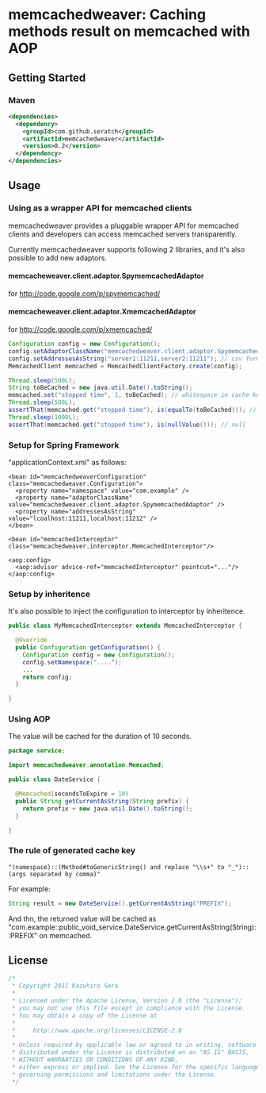 # memcachedweaver: Caching methods result on memcached with AOP

## Getting Started

### Maven

```xml
<dependencies>
  <dependency>
    <groupId>com.github.seratch</groupId>
    <artifactId>memcachedweaver</artifactId>
    <version>0.2</version>
  </dependency>
</dependencies>
```

## Usage

### Using as a wrapper API for memcached clients

memcachedweaver provides a pluggable wrapper API for memcached clients and developers can access memcached servers transparently.

Currently memcachedweaver supports following 2 libraries, and it's also possible to add new adaptors.

#### memcacheweaver.client.adaptor.SpymemcachedAdaptor

  for http://code.google.com/p/spymemcached/

#### memcacheweaver.client.adaptor.XmemcachedAdaptor

  for http://code.google.com/p/xmemcached/

```java
Configuration config = new Configuration();
config.setAdaptorClassName("memcachedweaver.client.adaptor.SpymemcachedAdaptor");
config.setAddressesAsString("server1:11211,server2:11211"); // csv format
MemcachedClient memcached = MemcachedClientFactory.create(config);

Thread.sleep(500L);
String toBeCached = new java.util.Date().toString();
memcached.set("stopped time", 1, toBeCached); // whitespace in cache key will be replaced to underscore
Thread.sleep(500L);
assertThat(memcached.get("stopped time"), is(equalTo(toBeCached))); // "Wed Oct 12 00:01:54 JST 2011"
Thread.sleep(1000L);
assertThat(memcached.get("stopped time"), is(nullValue())); // null
```

### Setup for Spring Framework

"applicationContext.xml" as follows:

```
<bean id="memcachedweaverConfiguration" class="memcachedweaver.Configuration">
  <property name="namespace" value="com.example" />
  <property name="adaptorClassName" value="memcachedweaver.client.adaptor.SpymemcachedAdaptor" />
  <property name="addressesAsString" value="lcoalhost:11211,localhost:11212" />
</bean>

<bean id="memcachedInterceptor" class="memcachedweaver.interceptor.MemcachedInterceptor"/>

<aop:config>
  <aop:advisor advice-ref="memcachedInterceptor" pointcut="..."/>
</aop:config>
```

### Setup by inheritence

It's also possible to inject the configuration to interceptor by inheritence.

```java
public class MyMemcachedInterceptor extends MemcachedInterceptor {

  @Override
  public Configuration getConfiguration() {
    Configuration config = new Configuration();
    config.setNamespace("....");
    ...
    return config;
  }

}
```

### Using AOP

The value will be cached for the duration of 10 seconds.

```java
package service;

import memcachedweaver.annotation.Memcached;

public class DateService {

  @Memcached(secondsToExpire = 10)
  public String getCurrentAsString(String prefix) {
    return prefix + new java.util.Date().toString();
  }

}
```

### The rule of generated cache key

```
"(namespace)::(Method#toGenericString() and replace "\\s+" to "_")::(args separated by comma)"
```

For example:

```java
String result = new DateService().getCurrentAsString("PREFIX");
```

And thn, the returned value will be cached as "com.example::public_void_service.DateService.getCurrentAsString(String)::PREFIX" on memcached.


## License

```java
/*
 * Copyright 2011 Kazuhiro Sera
 *
 * Licensed under the Apache License, Version 2.0 (the "License");
 * you may not use this file except in compliance with the License.
 * You may obtain a copy of the License at
 *
 *     http://www.apache.org/licenses/LICENSE-2.0
 *
 * Unless required by applicable law or agreed to in writing, software
 * distributed under the License is distributed on an "AS IS" BASIS,
 * WITHOUT WARRANTIES OR CONDITIONS OF ANY KIND,
 * either express or implied. See the License for the specific language
 * governing permissions and limitations under the License.
 */
```


